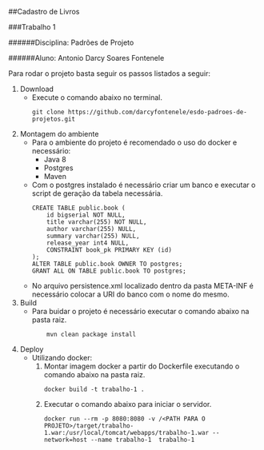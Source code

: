 ##Cadastro de Livros

###Trabalho 1

######Disciplina: Padrões de Projeto

######Aluno: Antonio Darcy Soares Fontenele

Para rodar o projeto basta seguir os passos listados a seguir:
1. Download
    - Execute o comando abaixo no terminal.
        ```
        git clone https://github.com/darcyfontenele/esdo-padroes-de-projetos.git
        ```
2. Montagem do ambiente
    - Para o ambiente do projeto é recomendado o uso do docker e necessário:
        - Java 8
        - Postgres
        - Maven
    - Com o postgres instalado é necessário criar um banco e executar o script de geração da tabela necessária.
        ```
        CREATE TABLE public.book (
            id bigserial NOT NULL,
            title varchar(255) NOT NULL,
            author varchar(255) NULL,
            summary varchar(255) NULL,
            release_year int4 NULL,
            CONSTRAINT book_pk PRIMARY KEY (id)
        );
        ALTER TABLE public.book OWNER TO postgres;
        GRANT ALL ON TABLE public.book TO postgres;
        ```
   - No arquivo persistence.xml localizado dentro da pasta META-INF é necessário colocar a URI do banco com o nome do mesmo.
3. Build
    - Para buidar o projeto é necessário executar o comando abaixo na pasta raiz.
        ```
            mvn clean package install
        ```
4. Deploy
    - Utilizando docker:
        1. Montar imagem docker a partir do Dockerfile executando o comando abaixo na pasta raiz.
            ```
            docker build -t trabalho-1 .
            ```
        2. Executar o comando abaixo para iniciar o servidor.
            ```
            docker run --rm -p 8080:8080 -v /<PATH PARA O PROJETO>/target/trabalho-1.war:/usr/local/tomcat/webapps/trabalho-1.war --network=host --name trabalho-1  trabalho-1
            ```

